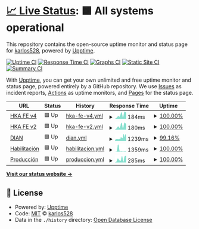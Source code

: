 # [📈 Live Status](https://karlos528.github.io/fe): <!--live status--> **🟩 All systems operational**

This repository contains the open-source uptime monitor and status page for [karlos528](https://karlos528.github.io/fe), powered by [Upptime](https://github.com/upptime/upptime).

[![Uptime CI](https://github.com/karlos528/fe/workflows/Uptime%20CI/badge.svg)](https://github.com/karlos528/fe/actions?query=workflow%3A%22Uptime+CI%22)
[![Response Time CI](https://github.com/karlos528/fe/workflows/Response%20Time%20CI/badge.svg)](https://github.com/karlos528/fe/actions?query=workflow%3A%22Response+Time+CI%22)
[![Graphs CI](https://github.com/karlos528/fe/workflows/Graphs%20CI/badge.svg)](https://github.com/karlos528/fe/actions?query=workflow%3A%22Graphs+CI%22)
[![Static Site CI](https://github.com/karlos528/fe/workflows/Static%20Site%20CI/badge.svg)](https://github.com/karlos528/fe/actions?query=workflow%3A%22Static+Site+CI%22)
[![Summary CI](https://github.com/karlos528/fe/workflows/Summary%20CI/badge.svg)](https://github.com/karlos528/fe/actions?query=workflow%3A%22Summary+CI%22)

With [Upptime](https://upptime.js.org), you can get your own unlimited and free uptime monitor and status page, powered entirely by a GitHub repository. We use [Issues](https://github.com/karlos528/fe/issues) as incident reports, [Actions](https://github.com/karlos528/fe/actions) as uptime monitors, and [Pages](https://karlos528.github.io/fe) for the status page.

<!--start: status pages-->
<!-- This summary is generated by Upptime (https://github.com/upptime/upptime) -->
<!-- Do not edit this manually, your changes will be overwritten -->
<!-- prettier-ignore -->
| URL | Status | History | Response Time | Uptime |
| --- | ------ | ------- | ------------- | ------ |
| <img alt="" src="https://icons.duckduckgo.com/ip3/emision21v4.thefactoryhka.com.co.ico" height="13"> [HKA FE v4](https://emision21v4.thefactoryhka.com.co/ws/v1.0/Service.svc) | 🟩 Up | [hka-fe-v4.yml](https://github.com/karlos528/fe/commits/HEAD/history/hka-fe-v4.yml) | <details><summary><img alt="Response time graph" src="./graphs/hka-fe-v4/response-time-week.png" height="20"> 184ms</summary><br><a href="https://karlos528.github.io/fe/history/hka-fe-v4"><img alt="Response time 226" src="https://img.shields.io/endpoint?url=https%3A%2F%2Fraw.githubusercontent.com%2Fkarlos528%2Ffe%2FHEAD%2Fapi%2Fhka-fe-v4%2Fresponse-time.json"></a><br><a href="https://karlos528.github.io/fe/history/hka-fe-v4"><img alt="24-hour response time 293" src="https://img.shields.io/endpoint?url=https%3A%2F%2Fraw.githubusercontent.com%2Fkarlos528%2Ffe%2FHEAD%2Fapi%2Fhka-fe-v4%2Fresponse-time-day.json"></a><br><a href="https://karlos528.github.io/fe/history/hka-fe-v4"><img alt="7-day response time 184" src="https://img.shields.io/endpoint?url=https%3A%2F%2Fraw.githubusercontent.com%2Fkarlos528%2Ffe%2FHEAD%2Fapi%2Fhka-fe-v4%2Fresponse-time-week.json"></a><br><a href="https://karlos528.github.io/fe/history/hka-fe-v4"><img alt="30-day response time 190" src="https://img.shields.io/endpoint?url=https%3A%2F%2Fraw.githubusercontent.com%2Fkarlos528%2Ffe%2FHEAD%2Fapi%2Fhka-fe-v4%2Fresponse-time-month.json"></a><br><a href="https://karlos528.github.io/fe/history/hka-fe-v4"><img alt="1-year response time 239" src="https://img.shields.io/endpoint?url=https%3A%2F%2Fraw.githubusercontent.com%2Fkarlos528%2Ffe%2FHEAD%2Fapi%2Fhka-fe-v4%2Fresponse-time-year.json"></a></details> | <details><summary><a href="https://karlos528.github.io/fe/history/hka-fe-v4">100.00%</a></summary><a href="https://karlos528.github.io/fe/history/hka-fe-v4"><img alt="All-time uptime 100.00%" src="https://img.shields.io/endpoint?url=https%3A%2F%2Fraw.githubusercontent.com%2Fkarlos528%2Ffe%2FHEAD%2Fapi%2Fhka-fe-v4%2Fuptime.json"></a><br><a href="https://karlos528.github.io/fe/history/hka-fe-v4"><img alt="24-hour uptime 100.00%" src="https://img.shields.io/endpoint?url=https%3A%2F%2Fraw.githubusercontent.com%2Fkarlos528%2Ffe%2FHEAD%2Fapi%2Fhka-fe-v4%2Fuptime-day.json"></a><br><a href="https://karlos528.github.io/fe/history/hka-fe-v4"><img alt="7-day uptime 100.00%" src="https://img.shields.io/endpoint?url=https%3A%2F%2Fraw.githubusercontent.com%2Fkarlos528%2Ffe%2FHEAD%2Fapi%2Fhka-fe-v4%2Fuptime-week.json"></a><br><a href="https://karlos528.github.io/fe/history/hka-fe-v4"><img alt="30-day uptime 100.00%" src="https://img.shields.io/endpoint?url=https%3A%2F%2Fraw.githubusercontent.com%2Fkarlos528%2Ffe%2FHEAD%2Fapi%2Fhka-fe-v4%2Fuptime-month.json"></a><br><a href="https://karlos528.github.io/fe/history/hka-fe-v4"><img alt="1-year uptime 100.00%" src="https://img.shields.io/endpoint?url=https%3A%2F%2Fraw.githubusercontent.com%2Fkarlos528%2Ffe%2FHEAD%2Fapi%2Fhka-fe-v4%2Fuptime-year.json"></a></details>
| <img alt="" src="https://icons.duckduckgo.com/ip3/emision21v2.thefactoryhka.com.co.ico" height="13"> [HKA FE v2](https://emision21v2.thefactoryhka.com.co/ws/v1.0/Service.svc) | 🟩 Up | [hka-fe-v2.yml](https://github.com/karlos528/fe/commits/HEAD/history/hka-fe-v2.yml) | <details><summary><img alt="Response time graph" src="./graphs/hka-fe-v2/response-time-week.png" height="20"> 180ms</summary><br><a href="https://karlos528.github.io/fe/history/hka-fe-v2"><img alt="Response time 163" src="https://img.shields.io/endpoint?url=https%3A%2F%2Fraw.githubusercontent.com%2Fkarlos528%2Ffe%2FHEAD%2Fapi%2Fhka-fe-v2%2Fresponse-time.json"></a><br><a href="https://karlos528.github.io/fe/history/hka-fe-v2"><img alt="24-hour response time 255" src="https://img.shields.io/endpoint?url=https%3A%2F%2Fraw.githubusercontent.com%2Fkarlos528%2Ffe%2FHEAD%2Fapi%2Fhka-fe-v2%2Fresponse-time-day.json"></a><br><a href="https://karlos528.github.io/fe/history/hka-fe-v2"><img alt="7-day response time 180" src="https://img.shields.io/endpoint?url=https%3A%2F%2Fraw.githubusercontent.com%2Fkarlos528%2Ffe%2FHEAD%2Fapi%2Fhka-fe-v2%2Fresponse-time-week.json"></a><br><a href="https://karlos528.github.io/fe/history/hka-fe-v2"><img alt="30-day response time 186" src="https://img.shields.io/endpoint?url=https%3A%2F%2Fraw.githubusercontent.com%2Fkarlos528%2Ffe%2FHEAD%2Fapi%2Fhka-fe-v2%2Fresponse-time-month.json"></a><br><a href="https://karlos528.github.io/fe/history/hka-fe-v2"><img alt="1-year response time 172" src="https://img.shields.io/endpoint?url=https%3A%2F%2Fraw.githubusercontent.com%2Fkarlos528%2Ffe%2FHEAD%2Fapi%2Fhka-fe-v2%2Fresponse-time-year.json"></a></details> | <details><summary><a href="https://karlos528.github.io/fe/history/hka-fe-v2">100.00%</a></summary><a href="https://karlos528.github.io/fe/history/hka-fe-v2"><img alt="All-time uptime 100.00%" src="https://img.shields.io/endpoint?url=https%3A%2F%2Fraw.githubusercontent.com%2Fkarlos528%2Ffe%2FHEAD%2Fapi%2Fhka-fe-v2%2Fuptime.json"></a><br><a href="https://karlos528.github.io/fe/history/hka-fe-v2"><img alt="24-hour uptime 100.00%" src="https://img.shields.io/endpoint?url=https%3A%2F%2Fraw.githubusercontent.com%2Fkarlos528%2Ffe%2FHEAD%2Fapi%2Fhka-fe-v2%2Fuptime-day.json"></a><br><a href="https://karlos528.github.io/fe/history/hka-fe-v2"><img alt="7-day uptime 100.00%" src="https://img.shields.io/endpoint?url=https%3A%2F%2Fraw.githubusercontent.com%2Fkarlos528%2Ffe%2FHEAD%2Fapi%2Fhka-fe-v2%2Fuptime-week.json"></a><br><a href="https://karlos528.github.io/fe/history/hka-fe-v2"><img alt="30-day uptime 100.00%" src="https://img.shields.io/endpoint?url=https%3A%2F%2Fraw.githubusercontent.com%2Fkarlos528%2Ffe%2FHEAD%2Fapi%2Fhka-fe-v2%2Fuptime-month.json"></a><br><a href="https://karlos528.github.io/fe/history/hka-fe-v2"><img alt="1-year uptime 100.00%" src="https://img.shields.io/endpoint?url=https%3A%2F%2Fraw.githubusercontent.com%2Fkarlos528%2Ffe%2FHEAD%2Fapi%2Fhka-fe-v2%2Fuptime-year.json"></a></details>
| <img alt="" src="https://icons.duckduckgo.com/ip3/www.dian.gov.co.ico" height="13"> [DIAN](https://www.dian.gov.co) | 🟩 Up | [dian.yml](https://github.com/karlos528/fe/commits/HEAD/history/dian.yml) | <details><summary><img alt="Response time graph" src="./graphs/dian/response-time-week.png" height="20"> 1239ms</summary><br><a href="https://karlos528.github.io/fe/history/dian"><img alt="Response time 805" src="https://img.shields.io/endpoint?url=https%3A%2F%2Fraw.githubusercontent.com%2Fkarlos528%2Ffe%2FHEAD%2Fapi%2Fdian%2Fresponse-time.json"></a><br><a href="https://karlos528.github.io/fe/history/dian"><img alt="24-hour response time 2048" src="https://img.shields.io/endpoint?url=https%3A%2F%2Fraw.githubusercontent.com%2Fkarlos528%2Ffe%2FHEAD%2Fapi%2Fdian%2Fresponse-time-day.json"></a><br><a href="https://karlos528.github.io/fe/history/dian"><img alt="7-day response time 1239" src="https://img.shields.io/endpoint?url=https%3A%2F%2Fraw.githubusercontent.com%2Fkarlos528%2Ffe%2FHEAD%2Fapi%2Fdian%2Fresponse-time-week.json"></a><br><a href="https://karlos528.github.io/fe/history/dian"><img alt="30-day response time 844" src="https://img.shields.io/endpoint?url=https%3A%2F%2Fraw.githubusercontent.com%2Fkarlos528%2Ffe%2FHEAD%2Fapi%2Fdian%2Fresponse-time-month.json"></a><br><a href="https://karlos528.github.io/fe/history/dian"><img alt="1-year response time 798" src="https://img.shields.io/endpoint?url=https%3A%2F%2Fraw.githubusercontent.com%2Fkarlos528%2Ffe%2FHEAD%2Fapi%2Fdian%2Fresponse-time-year.json"></a></details> | <details><summary><a href="https://karlos528.github.io/fe/history/dian">99.16%</a></summary><a href="https://karlos528.github.io/fe/history/dian"><img alt="All-time uptime 99.83%" src="https://img.shields.io/endpoint?url=https%3A%2F%2Fraw.githubusercontent.com%2Fkarlos528%2Ffe%2FHEAD%2Fapi%2Fdian%2Fuptime.json"></a><br><a href="https://karlos528.github.io/fe/history/dian"><img alt="24-hour uptime 100.00%" src="https://img.shields.io/endpoint?url=https%3A%2F%2Fraw.githubusercontent.com%2Fkarlos528%2Ffe%2FHEAD%2Fapi%2Fdian%2Fuptime-day.json"></a><br><a href="https://karlos528.github.io/fe/history/dian"><img alt="7-day uptime 99.16%" src="https://img.shields.io/endpoint?url=https%3A%2F%2Fraw.githubusercontent.com%2Fkarlos528%2Ffe%2FHEAD%2Fapi%2Fdian%2Fuptime-week.json"></a><br><a href="https://karlos528.github.io/fe/history/dian"><img alt="30-day uptime 98.83%" src="https://img.shields.io/endpoint?url=https%3A%2F%2Fraw.githubusercontent.com%2Fkarlos528%2Ffe%2FHEAD%2Fapi%2Fdian%2Fuptime-month.json"></a><br><a href="https://karlos528.github.io/fe/history/dian"><img alt="1-year uptime 99.78%" src="https://img.shields.io/endpoint?url=https%3A%2F%2Fraw.githubusercontent.com%2Fkarlos528%2Ffe%2FHEAD%2Fapi%2Fdian%2Fuptime-year.json"></a></details>
| <img alt="" src="https://icons.duckduckgo.com/ip3/catalogo-vpfe-hab.dian.gov.co.ico" height="13"> [Habilitación](https://catalogo-vpfe-hab.dian.gov.co/User/Login) | 🟩 Up | [habilitacion.yml](https://github.com/karlos528/fe/commits/HEAD/history/habilitacion.yml) | <details><summary><img alt="Response time graph" src="./graphs/habilitacion/response-time-week.png" height="20"> 1359ms</summary><br><a href="https://karlos528.github.io/fe/history/habilitacion"><img alt="Response time 473" src="https://img.shields.io/endpoint?url=https%3A%2F%2Fraw.githubusercontent.com%2Fkarlos528%2Ffe%2FHEAD%2Fapi%2Fhabilitacion%2Fresponse-time.json"></a><br><a href="https://karlos528.github.io/fe/history/habilitacion"><img alt="24-hour response time 462" src="https://img.shields.io/endpoint?url=https%3A%2F%2Fraw.githubusercontent.com%2Fkarlos528%2Ffe%2FHEAD%2Fapi%2Fhabilitacion%2Fresponse-time-day.json"></a><br><a href="https://karlos528.github.io/fe/history/habilitacion"><img alt="7-day response time 1359" src="https://img.shields.io/endpoint?url=https%3A%2F%2Fraw.githubusercontent.com%2Fkarlos528%2Ffe%2FHEAD%2Fapi%2Fhabilitacion%2Fresponse-time-week.json"></a><br><a href="https://karlos528.github.io/fe/history/habilitacion"><img alt="30-day response time 1264" src="https://img.shields.io/endpoint?url=https%3A%2F%2Fraw.githubusercontent.com%2Fkarlos528%2Ffe%2FHEAD%2Fapi%2Fhabilitacion%2Fresponse-time-month.json"></a><br><a href="https://karlos528.github.io/fe/history/habilitacion"><img alt="1-year response time 531" src="https://img.shields.io/endpoint?url=https%3A%2F%2Fraw.githubusercontent.com%2Fkarlos528%2Ffe%2FHEAD%2Fapi%2Fhabilitacion%2Fresponse-time-year.json"></a></details> | <details><summary><a href="https://karlos528.github.io/fe/history/habilitacion">100.00%</a></summary><a href="https://karlos528.github.io/fe/history/habilitacion"><img alt="All-time uptime 99.76%" src="https://img.shields.io/endpoint?url=https%3A%2F%2Fraw.githubusercontent.com%2Fkarlos528%2Ffe%2FHEAD%2Fapi%2Fhabilitacion%2Fuptime.json"></a><br><a href="https://karlos528.github.io/fe/history/habilitacion"><img alt="24-hour uptime 100.00%" src="https://img.shields.io/endpoint?url=https%3A%2F%2Fraw.githubusercontent.com%2Fkarlos528%2Ffe%2FHEAD%2Fapi%2Fhabilitacion%2Fuptime-day.json"></a><br><a href="https://karlos528.github.io/fe/history/habilitacion"><img alt="7-day uptime 100.00%" src="https://img.shields.io/endpoint?url=https%3A%2F%2Fraw.githubusercontent.com%2Fkarlos528%2Ffe%2FHEAD%2Fapi%2Fhabilitacion%2Fuptime-week.json"></a><br><a href="https://karlos528.github.io/fe/history/habilitacion"><img alt="30-day uptime 100.00%" src="https://img.shields.io/endpoint?url=https%3A%2F%2Fraw.githubusercontent.com%2Fkarlos528%2Ffe%2FHEAD%2Fapi%2Fhabilitacion%2Fuptime-month.json"></a><br><a href="https://karlos528.github.io/fe/history/habilitacion"><img alt="1-year uptime 99.67%" src="https://img.shields.io/endpoint?url=https%3A%2F%2Fraw.githubusercontent.com%2Fkarlos528%2Ffe%2FHEAD%2Fapi%2Fhabilitacion%2Fuptime-year.json"></a></details>
| <img alt="" src="https://icons.duckduckgo.com/ip3/catalogo-vpfe.dian.gov.co.ico" height="13"> [Producción](https://catalogo-vpfe.dian.gov.co/User/Login) | 🟩 Up | [produccion.yml](https://github.com/karlos528/fe/commits/HEAD/history/produccion.yml) | <details><summary><img alt="Response time graph" src="./graphs/produccion/response-time-week.png" height="20"> 285ms</summary><br><a href="https://karlos528.github.io/fe/history/produccion"><img alt="Response time 469" src="https://img.shields.io/endpoint?url=https%3A%2F%2Fraw.githubusercontent.com%2Fkarlos528%2Ffe%2FHEAD%2Fapi%2Fproduccion%2Fresponse-time.json"></a><br><a href="https://karlos528.github.io/fe/history/produccion"><img alt="24-hour response time 537" src="https://img.shields.io/endpoint?url=https%3A%2F%2Fraw.githubusercontent.com%2Fkarlos528%2Ffe%2FHEAD%2Fapi%2Fproduccion%2Fresponse-time-day.json"></a><br><a href="https://karlos528.github.io/fe/history/produccion"><img alt="7-day response time 285" src="https://img.shields.io/endpoint?url=https%3A%2F%2Fraw.githubusercontent.com%2Fkarlos528%2Ffe%2FHEAD%2Fapi%2Fproduccion%2Fresponse-time-week.json"></a><br><a href="https://karlos528.github.io/fe/history/produccion"><img alt="30-day response time 302" src="https://img.shields.io/endpoint?url=https%3A%2F%2Fraw.githubusercontent.com%2Fkarlos528%2Ffe%2FHEAD%2Fapi%2Fproduccion%2Fresponse-time-month.json"></a><br><a href="https://karlos528.github.io/fe/history/produccion"><img alt="1-year response time 491" src="https://img.shields.io/endpoint?url=https%3A%2F%2Fraw.githubusercontent.com%2Fkarlos528%2Ffe%2FHEAD%2Fapi%2Fproduccion%2Fresponse-time-year.json"></a></details> | <details><summary><a href="https://karlos528.github.io/fe/history/produccion">100.00%</a></summary><a href="https://karlos528.github.io/fe/history/produccion"><img alt="All-time uptime 99.74%" src="https://img.shields.io/endpoint?url=https%3A%2F%2Fraw.githubusercontent.com%2Fkarlos528%2Ffe%2FHEAD%2Fapi%2Fproduccion%2Fuptime.json"></a><br><a href="https://karlos528.github.io/fe/history/produccion"><img alt="24-hour uptime 100.00%" src="https://img.shields.io/endpoint?url=https%3A%2F%2Fraw.githubusercontent.com%2Fkarlos528%2Ffe%2FHEAD%2Fapi%2Fproduccion%2Fuptime-day.json"></a><br><a href="https://karlos528.github.io/fe/history/produccion"><img alt="7-day uptime 100.00%" src="https://img.shields.io/endpoint?url=https%3A%2F%2Fraw.githubusercontent.com%2Fkarlos528%2Ffe%2FHEAD%2Fapi%2Fproduccion%2Fuptime-week.json"></a><br><a href="https://karlos528.github.io/fe/history/produccion"><img alt="30-day uptime 100.00%" src="https://img.shields.io/endpoint?url=https%3A%2F%2Fraw.githubusercontent.com%2Fkarlos528%2Ffe%2FHEAD%2Fapi%2Fproduccion%2Fuptime-month.json"></a><br><a href="https://karlos528.github.io/fe/history/produccion"><img alt="1-year uptime 99.87%" src="https://img.shields.io/endpoint?url=https%3A%2F%2Fraw.githubusercontent.com%2Fkarlos528%2Ffe%2FHEAD%2Fapi%2Fproduccion%2Fuptime-year.json"></a></details>

<!--end: status pages-->

[**Visit our status website →**](https://karlos528.github.io/fe)

## 📄 License

- Powered by: [Upptime](https://github.com/upptime/upptime)
- Code: [MIT](./LICENSE) © [karlos528](https://karlos528.github.io/fe)
- Data in the `./history` directory: [Open Database License](https://opendatacommons.org/licenses/odbl/1-0/)
